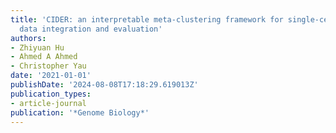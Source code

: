 ```yaml
---
title: 'CIDER: an interpretable meta-clustering framework for single-cell RNA-seq
  data integration and evaluation'
authors:
- Zhiyuan Hu
- Ahmed A Ahmed
- Christopher Yau
date: '2021-01-01'
publishDate: '2024-08-08T17:18:29.619013Z'
publication_types:
- article-journal
publication: '*Genome Biology*'
---
```

